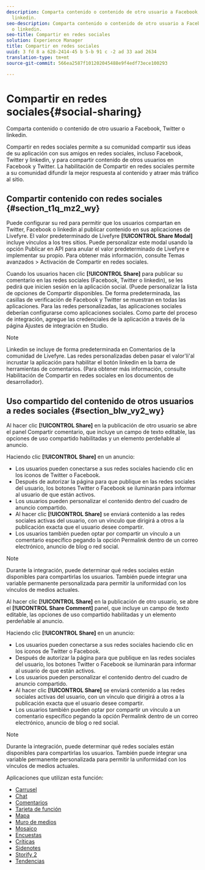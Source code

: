 ```yaml
---
description: Comparta contenido o contenido de otro usuario a Facebook, Twitter o
  linkedin.
seo-description: Comparta contenido o contenido de otro usuario a Facebook, Twitter
  o linkedin.
seo-title: Compartir en redes sociales
solution: Experience Manager
title: Compartir en redes sociales
uuid: 3 fd 8 a 628-2414-45 b 5-b 91 c -2 ad 33 aad 2634
translation-type: tm+mt
source-git-commit: 566ea2587f101202045488e9f4edf73ece100293

---
```



# Compartir en redes sociales{#social-sharing}

Comparta contenido o contenido de otro usuario a Facebook, Twitter o linkedin.

Compartir en redes sociales permite a su comunidad compartir sus ideas de su aplicación con sus amigos en redes sociales, incluso Facebook, Twitter y linkedin, y para compartir contenido de otros usuarios en Facebook y Twitter. La habilitación de Compartir en redes sociales permite a su comunidad difundir la mejor respuesta al contenido y atraer más tráfico al sitio.

## Compartir contenido con redes sociales {#section_t1q_mz2_wy}

Puede configurar su red para permitir que los usuarios compartan en Twitter, Facebook o linkedin al publicar contenido en sus aplicaciones de Livefyre. El valor predeterminado de Livefyre **[!UICONTROL Share Modal]** incluye vínculos a los tres sitios. Puede personalizar este modal usando la opción Publicar en API para anular el valor predeterminado de Livefyre e implementar su propio. Para obtener más información, consulte Temas avanzados > Activación de Compartir en redes sociales.

Cuando los usuarios hacen clic **[!UICONTROL Share]** para publicar su comentario en las redes sociales (Facebook, Twitter o linkedin), se les pedirá que inicien sesión en la aplicación social. (Puede personalizar la lista de opciones de Compartir disponibles. De forma predeterminada, las casillas de verificación de Facebook y Twitter se muestran en todas las aplicaciones. Para las redes personalizadas, las aplicaciones sociales deberían configurarse como aplicaciones sociales. Como parte del proceso de integración, agregue las credenciales de la aplicación a través de la página Ajustes de integración en Studio.

>[!NOTE]
>
>Linkedin se incluye de forma predeterminada en Comentarios de la comunidad de Livefyre. Las redes personalizadas deben pasar el valor'li'al incrustar la aplicación para habilitar el botón linkedin en la barra de herramientas de comentarios. (Para obtener más información, consulte Habilitación de Compartir en redes sociales en los documentos de desarrollador).

## Uso compartido del contenido de otros usuarios a redes sociales {#section_blw_vy2_wy}

Al hacer clic **[!UICONTROL Share]** en la publicación de otro usuario se abre el panel Compartir comentario, que incluye un campo de texto editable, las opciones de uso compartido habilitadas y un elemento perdeñable al anuncio.

Haciendo clic **[!UICONTROL Share]** en un anuncio:

* Los usuarios pueden conectarse a sus redes sociales haciendo clic en los iconos de Twitter o Facebook.
* Después de autorizar la página para que publique en las redes sociales del usuario, los botones Twitter o Facebook se iluminarán para informar al usuario de que están activos.
* Los usuarios pueden personalizar el contenido dentro del cuadro de anuncio compartido.
* Al hacer clic **[!UICONTROL Share]** se enviará contenido a las redes sociales activas del usuario, con un vínculo que dirigirá a otros a la publicación exacta que el usuario desee compartir.
* Los usuarios también pueden optar por compartir un vínculo a un comentario específico pegando la opción Permalink dentro de un correo electrónico, anuncio de blog o red social.

>[!NOTE]
>
>Durante la integración, puede determinar qué redes sociales están disponibles para compartirlas los usuarios. También puede integrar una variable permanente personalizada para permitir la uniformidad con los vínculos de medios actuales.

Al hacer clic **[!UICONTROL Share]** en la publicación de otro usuario, se abre el **[!UICONTROL Share Comment]** panel, que incluye un campo de texto editable, las opciones de uso compartido habilitadas y un elemento perdeñable al anuncio.

Haciendo clic **[!UICONTROL Share]** en un anuncio:

* Los usuarios pueden conectarse a sus redes sociales haciendo clic en los iconos de Twitter o Facebook.
* Después de autorizar la página para que publique en las redes sociales del usuario, los botones Twitter o Facebook se iluminarán para informar al usuario de que están activos.
* Los usuarios pueden personalizar el contenido dentro del cuadro de anuncio compartido.
* Al hacer clic **[!UICONTROL Share]** se enviará contenido a las redes sociales activas del usuario, con un vínculo que dirigirá a otros a la publicación exacta que el usuario desee compartir.
* Los usuarios también pueden optar por compartir un vínculo a un comentario específico pegando la opción Permalink dentro de un correo electrónico, anuncio de blog o red social.

>[!NOTE]
>
>Durante la integración, puede determinar qué redes sociales están disponibles para compartirlas los usuarios. También puede integrar una variable permanente personalizada para permitir la uniformidad con los vínculos de medios actuales.



Aplicaciones que utilizan esta función:

* [Carrusel](/help/using/c-about-apps/c-carousel-app/c-carousel-app.md#c_carousel_app)
* [Chat](/help/using/c-about-apps/c-chat-app/c-chat-app.md#c_chat_app)
* [Comentarios](/help/using/c-about-apps/c-comments/c-comments.md)
* [Tarjeta de función](/help/using/c-about-apps/c-feature-card-app/c-feature-card-app.md#c_feature_card_app)
* [Mapa](/help/using/c-about-apps/c-map-app/c-map-app.md#c_map_app)
* [Muro de medios](/help/using/c-about-apps/c-media-wall-app/c-media-wall-app.md#c_media_wall_app)
* [Mosaico](/help/using/c-about-apps/c-mosaic-app/c-mosaic-app.md#c_mosaic_app)
* [Encuestas](/help/using/c-about-apps/c-polls-app/c-polls-app.md#c_polls_app)
* [Críticas](/help/using/c-about-apps/c-reviews-app/c-reviews-app.md#c_reviews_app)
* [Sidenotes](/help/using/c-about-apps/c-sidenotes-app/c-sidenotes-app.md#c_sidenotes_app)
* [Storify 2](/help/using/c-about-apps/c-storify2/c-storify2.md#c_storify2)
* [Tendencias](/help/using/c-about-apps/c-trending-app/c-trending-app.md#c_trending_app)


